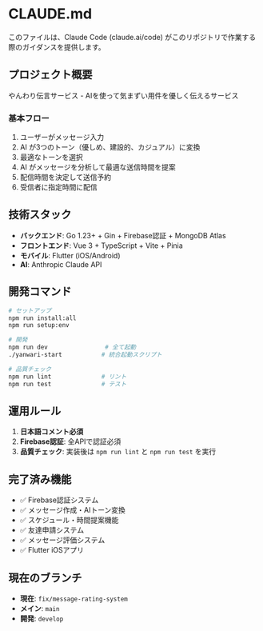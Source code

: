 # CLAUDE.md

このファイルは、Claude Code (claude.ai/code) がこのリポジトリで作業する際のガイダンスを提供します。

## プロジェクト概要

やんわり伝言サービス - AIを使って気まずい用件を優しく伝えるサービス

### 基本フロー
1. ユーザーがメッセージ入力
2. AI が3つのトーン（優しめ、建設的、カジュアル）に変換
3. 最適なトーンを選択
4. AI がメッセージを分析して最適な送信時間を提案
5. 配信時間を決定して送信予約
6. 受信者に指定時間に配信

## 技術スタック

- **バックエンド**: Go 1.23+ + Gin + Firebase認証 + MongoDB Atlas
- **フロントエンド**: Vue 3 + TypeScript + Vite + Pinia
- **モバイル**: Flutter (iOS/Android)
- **AI**: Anthropic Claude API

## 開発コマンド

```bash
# セットアップ
npm run install:all
npm run setup:env

# 開発
npm run dev                # 全て起動
./yanwari-start           # 統合起動スクリプト

# 品質チェック
npm run lint              # リント
npm run test              # テスト
```

## 運用ルール

1. **日本語コメント必須**
2. **Firebase認証**: 全APIで認証必須
3. **品質チェック**: 実装後は `npm run lint` と `npm run test` を実行

## 完了済み機能

- ✅ Firebase認証システム
- ✅ メッセージ作成・AIトーン変換  
- ✅ スケジュール・時間提案機能
- ✅ 友達申請システム
- ✅ メッセージ評価システム
- ✅ Flutter iOSアプリ

## 現在のブランチ
- **現在**: `fix/message-rating-system`
- **メイン**: `main`
- **開発**: `develop`